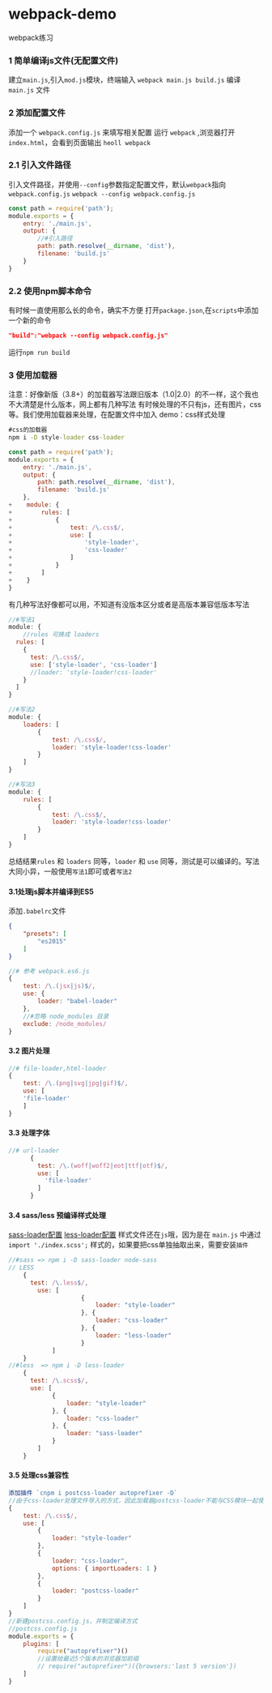 # webpack-demo
webpack练习

### 1 简单编译js文件(无配置文件)
  建立`main.js`,引入`mod.js`模块，终端输入 `webpack main.js build.js` 编译 `main.js` 文件

### 2 添加配置文件
添加一个 `webpack.config.js` 来填写相关配置
运行 `webpack` ,浏览器打开 `index.html`，会看到页面输出 `heoll webpack`

### 2.1 引入文件路径
引入文件路径，并使用`--config`参数指定配置文件，默认`webpack`指向`webpack.config.js`
`webpack --config webpack.config.js`
```js
const path = require('path');
module.exports = {
    entry: './main.js',
    output: {
        //#引入路径
        path: path.resolve(__dirname, 'dist'), 
        filename: 'build.js'
    }
}
```
### 2.2 使用npm脚本命令
有时候一直使用那么长的命令，确实不方便
打开`package.json`,在`scripts`中添加一个新的命令
```json
"build":"webpack --config webpack.config.js"
```
运行`npm run build`

### 3 使用加载器
注意：好像新版（3.8+）的加载器写法跟旧版本（1.0|2.0）的不一样，这个我也不大清楚是什么版本，网上都有几种写法
有时候处理的不只有js，还有图片，css等。我们使用加载器来处理，在配置文件中加入
demo：css样式处理
```cmd
#css的加载器
npm i -D style-loader css-loader
```
```js
const path = require('path');
module.exports = {
    entry: './main.js',
    output: {
        path: path.resolve(__dirname, 'dist'),
        filename: 'build.js'
    },
+    module: {
+        rules: [
+            {
+                test: /\.css$/,
+                use: [
+                    'style-loader',
+                    'css-loader'
+                ]
+            }
+        ]
+    }
}
```
有几种写法好像都可以用，不知道有没版本区分或者是高版本兼容低版本写法
```js
//#写法1
module: {
    //rules 可换成 loaders
  rules: [
    {
      test: /\.css$/,
      use: ['style-loader', 'css-loader']
      //loader: 'style-loader!css-loader'
    }
  ]
}
```
```js
//#写法2
module: {
    loaders: [
        {
            test: /\.css$/,
            loader: 'style-loader!css-loader'
        }
    ]
}
```
```js
//#写法3
module: {
    rules: [
        {
            test: /\.css$/,
            loader: 'style-loader!css-loader'
        }
    ]
}
```
总结结果`rules` 和 `loaders` 同等，`loader` 和 `use` 同等，测试是可以编译的。写法大同小异，一般使用`写法1`即可或者`写法2`

#### 3.1处理js脚本并编译到ES5
添加`.babelrc`文件
```json
{
    "presets": [
        "es2015"
    ]
}
```
```js
//# 参考 webpack.es6.js
{
    test: /\.(jsx|js)$/,
    use: {
        loader: "babel-loader"
    },
    //#忽略 node_modules 目录
    exclude: /node_modules/
}

```

#### 3.2 图片处理
```js
//# file-loader,html-loader
{
    test: /\.(png|svg|jpg|gif)$/,
    use: [
    'file-loader'
    ]
}
```
#### 3.3 处理字体
```js
//# url-loader
      {
        test: /\.(woff|woff2|eot|ttf|otf)$/,
        use: [
          'file-loader'
        ]
      }
```
#### 3.4 sass/less 预编译样式处理
[sass-loader配置](https://github.com/webpack-contrib/sass-loader)
[less-loader配置](https://github.com/webpack-contrib/less-loader)
样式文件还在`js`哦，因为是在 `main.js` 中通过`import './index.scss';` 样式的，如果要把css单独抽取出来，需要安装`插件`
```js
//#sass => npm i -D sass-loader node-sass
// LESS
    {
      test: /\.less$/,
        use: [
                    {
                        loader: "style-loader"
                    }, {
                        loader: "css-loader"
                    }, {
                        loader: "less-loader"
                    }
            ]
    }
//#less  => npm i -D less-loader
    {
      test: /\.scss$/,
      use: [
            {
                loader: "style-loader"
            }, {
                loader: "css-loader"
            }, {
                loader: "sass-loader"
            }
        ]
    }
```
#### 3.5 处理css兼容性
```js
添加插件 `cnpm i postcss-loader autoprefixer -D`
//由于css-loader处理文件导入的方式，因此加载器postcss-loader不能与CSS模块一起使用。 为了使它们正常工作，可以添加css-loader的importLoaders选项
{
    test: /\.css$/,
    use: [
        {
            loader: "style-loader"
        },
        {
            loader: "css-loader",
            options: { importLoaders: 1 }
        },
        { 
            loader: "postcss-loader"
        }
    ]
}
//新建postcss.config.js，并制定编译方式
//postcss.config.js
module.exports = {
    plugins: [
        require("autoprefixer")()
        //设置给最近5个版本的浏览器加前缀
        // require("autoprefixer")({browsers:'last 5 version'})
    ]
}
```
